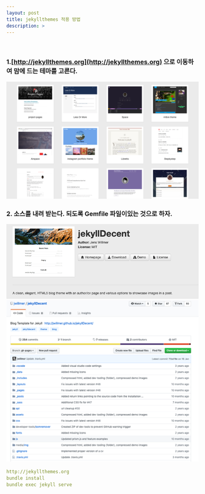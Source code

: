 ```yaml
---
layout: post
title: jekyllthemes 적용 방법
description: > 
---
```

ㅤㅤ

### 1.[http://jekyllthemes.org](http://jekyllthemes.org) 으로 이동하여 맘에 드는 테마를 고른다.
![logo](/assets/img/post/20180426/1.png) 


### 2. 소스를 내려 받는다. 되도록 Gemfile 파일이있는 것으로 하자.
![logo](/assets/img/post/20180426/2.png)
![logo](/assets/img/post/20180426/3.png)

 
~~~yml
http://jekyllthemes.org  
bundle install
bundle exec jekyll serve 
~~~



